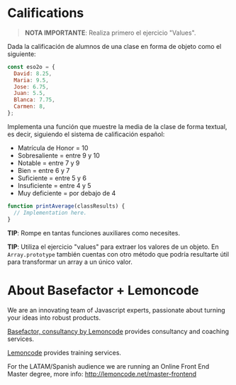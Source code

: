 # Califications

> **NOTA IMPORTANTE**: Realiza primero el ejercicio "Values".

Dada la calificación de alumnos de una clase en forma de objeto como el siguiente:

```javascript
const eso2o = {
  David: 8.25,
  Maria: 9.5,
  Jose: 6.75,
  Juan: 5.5,
  Blanca: 7.75,
  Carmen: 8,
};
```

Implementa una función que muestre la media de la clase de forma textual, es decir, siguiendo el sistema de calificación español:

- Matrícula de Honor = 10
- Sobresaliente = entre 9 y 10
- Notable = entre 7 y 9
- Bien = entre 6 y 7
- Suficiente = entre 5 y 6
- Insuficiente = entre 4 y 5
- Muy deficiente = por debajo de 4

```javascript
function printAverage(classResults) {
  // Implementation here.
}
```

**TIP**: Rompe en tantas funciones auxiliares como necesites.

**TIP**: Utiliza el ejercicio "values" para extraer los valores de un objeto. En `Array.prototype` también cuentas con otro método que podría resultarte útil para transformar un array a un único valor.

# About Basefactor + Lemoncode

We are an innovating team of Javascript experts, passionate about turning your ideas into robust products.

[Basefactor, consultancy by Lemoncode](http://www.basefactor.com) provides consultancy and coaching services.

[Lemoncode](http://lemoncode.net/services/en/#en-home) provides training services.

For the LATAM/Spanish audience we are running an Online Front End Master degree, more info: http://lemoncode.net/master-frontend